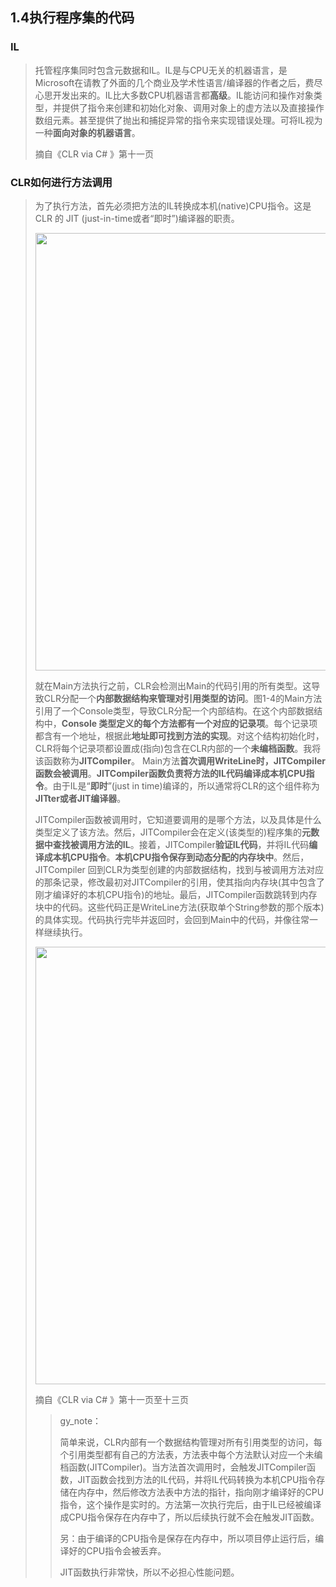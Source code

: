 <h2>1.4执行程序集的代码</h2>

<h3>IL</h3>

> 托管程序集同时包含元数据和IL。IL是与CPU无关的机器语言，是Microsoft在请教了外面的几个商业及学术性语言/编译器的作者之后，费尽心思开发出来的。IL比大多数CPU机器语言都**高级**。IL能访问和操作对象类型，并提供了指令来创建和初始化对象、调用对象上的虚方法以及直接操作数组元素。甚至提供了抛出和捕捉异常的指令来实现错误处理。可将IL视为一种**面向对象的机器语言**。
>
> 摘自《CLR via C# 》第十一页



<h3>CLR如何进行方法调用</h3>

> 为了执行方法，首先必须把方法的IL转换成本机(native)CPU指令。这是 CLR 的 JIT (just-in-time或者“即时”)编译器的职责。
>
> <img src="https://github.com/Chilldd/CLR_via_C_Sharp_Note/blob/main/IMG/be43483a314945f2bdde6c2d48594c02.png?raw=true =" width="700px" />
>
> 就在Main方法执行之前，CLR会检测出Main的代码引用的所有类型。这导致CLR分配一个**内部数据结构来管理对引用类型的访问**。图1-4的Main方法引用了一个Console类型，导致CLR分配一个内部结构。在这个内部数据结构中，**Console 类型定义的每个方法都有一个对应的记录项**。每个记录项都含有一个地址，根据此**地址即可找到方法的实现**。对这个结构初始化时，CLR将每个记录项都设置成(指向)包含在CLR内部的一个**未编档函数**。我将该函数称为**JITCompiler**。
> Main方法**首次调用WriteLine时，JITCompiler 函数会被调用**。**JITCompiler函数负责将方法的IL代码编译成本机CPU指令**。由于IL是“**即时**”(just in time)编译的，所以通常将CLR的这个组件称为**JITter或者JIT编译器**。
>
> JITCompiler函数被调用时，它知道要调用的是哪个方法，以及具体是什么类型定义了该方法。然后，JITCompiler会在定义(该类型的)程序集的**元数据中查找被调用方法的IL**。接着，JITCompiler**验证IL代码**，并将IL代码**编译成本机CPU指令**。**本机CPU指令保存到动态分配的内存块中**。然后，JITCompiler 回到CLR为类型创建的内部数据结构，找到与被调用方法对应的那条记录，修改最初对JITCompiler的引用，使其指向内存块(其中包含了刚才编译好的本机CPU指令)的地址。最后，JITCompiler函数跳转到内存块中的代码。这些代码正是WriteLine方法(获取单个String参数的那个版本)的具体实现。代码执行完毕并返回时，会回到Main中的代码，并像往常一样继续执行。
>
> <img src="https://github.com/Chilldd/CLR_via_C_Sharp_Note/blob/main/IMG/07ce396b5a314c64afb948075a5a6370.png?raw=true =" width="700px" />
>
> 摘自《CLR via C# 》第十一页至十三页
>
> > gy_note：
> >
> > 简单来说，CLR内部有一个数据结构管理对所有引用类型的访问，每个引用类型都有自己的方法表，方法表中每个方法默认对应一个未编档函数(JITCompiler)。当方法首次调用时，会触发JITCompiler函数，JIT函数会找到方法的IL代码，并将IL代码转换为本机CPU指令存储在内存中，然后修改方法表中方法的指针，指向刚才编译好的CPU指令，这个操作是实时的。方法第一次执行完后，由于IL已经被编译成CPU指令保存在内存中了，所以后续执行就不会在触发JIT函数。
> >
> > 另：由于编译的CPU指令是保存在内存中，所以项目停止运行后，编译好的CPU指令会被丢弃。
> >
> > JIT函数执行非常快，所以不必担心性能问题。

